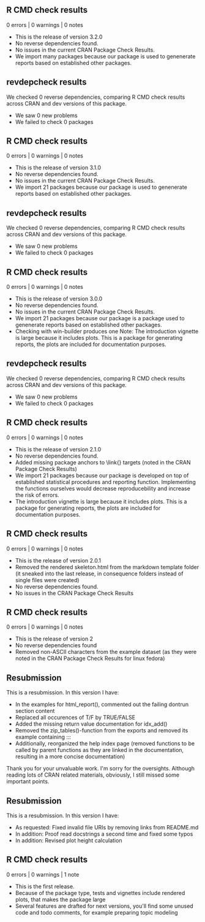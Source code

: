 ## R CMD check results

0 errors | 0 warnings | 0 notes

* This is the release of version 3.2.0
* No reverse dependencies found.
* No issues in the current CRAN Package Check Results.
* We import many packages because our package is used
  to genenerate reports based on established other packages.


## revdepcheck results

We checked 0 reverse dependencies, comparing R CMD check results across CRAN and dev versions of this package.

 * We saw 0 new problems
 * We failed to check 0 packages

## R CMD check results

0 errors | 0 warnings | 0 notes

* This is the release of version 3.1.0
* No reverse dependencies found.
* No issues in the current CRAN Package Check Results.
* We import 21 packages because our package is used
  to genenerate reports based on established other packages.

## revdepcheck results

We checked 0 reverse dependencies, comparing R CMD check results across CRAN and dev versions of this package.

 * We saw 0 new problems
 * We failed to check 0 packages


## R CMD check results

0 errors | 0 warnings | 0 notes

* This is the release of version 3.0.0
* No reverse dependencies found.
* No issues in the current CRAN Package Check Results.
* We import 21 packages because our package is a package
  used to genenerate reports based on established other packages.
* Checking with win-builder produces one Note:
  The introduction vignette is large because it includes plots. 
  This is a package for generating reports, the plots are included
  for documentation purposes.
  
## revdepcheck results

We checked 0 reverse dependencies, comparing R CMD check results across CRAN and dev versions of this package.

 * We saw 0 new problems
 * We failed to check 0 packages

## R CMD check results

0 errors | 0 warnings | 0 notes

* This is the release of version 2.1.0
* No reverse dependencies found.
* Added missing package anchors to \link{} targets
  (noted in the CRAN Package Check Results)
* We import 21 packages because our package is developed on top
  of established statistical procedures and reporting function.
  Implementing the functions ourselves would decrease reproducebility
  and increase the risk of errors.
* The introduction vignette is large because it includes plots. 
  This is a package for generating reports, the plots are included
  for documentation purposes.


## R CMD check results

0 errors | 0 warnings | 0 notes

* This is the release of version 2.0.1
* Removed the rendered skeleton.html from the markdown template folder
  (it sneaked into the last release, in consequence folders instead of single
  files were created)
* No reverse dependencies found.
* No issues in the CRAN Package Check Results
  
## R CMD check results

0 errors | 0 warnings | 0 notes

* This is the release of version 2
* No reverse dependencies found
* Removed non-ASCII characters from the example dataset 
  (as they were noted in the CRAN Package Check Results for linux fedora)

## Resubmission
This is a resubmission. In this version I have:

* In the examples for html_report(), commented out the failing dontrun section content
* Replaced all occurences of T/F  by TRUE/FALSE  
* Added the missing return value documentation for idx_add()
* Removed the zip_tables()-function from the exports and removed its example containing :::
* Additionally, reorganized the help index page (removed functions to be called by parent functions as they are linked in the documentation, resulting in a more concise documentation)

Thank you for your unvaluable work. I'm sorry for the oversights. 
Although reading lots of CRAN related materials, obviously, I still missed some important points.

## Resubmission
This is a resubmission. In this version I have:

* As requested: Fixed invalid file URIs by removing links from README.md  
* In addition: Proof read docstrings a second time and fixed some typos  
* In addition: Revised plot height calculation  
  
## R CMD check results

0 errors | 0 warnings | 1 note

* This is the first release.
* Because of the package type, tests and vignettes include rendered plots, that makes the package large
* Several features are drafted for next versions, you'll find some unused code and todo comments, for example preparing topic modeling

